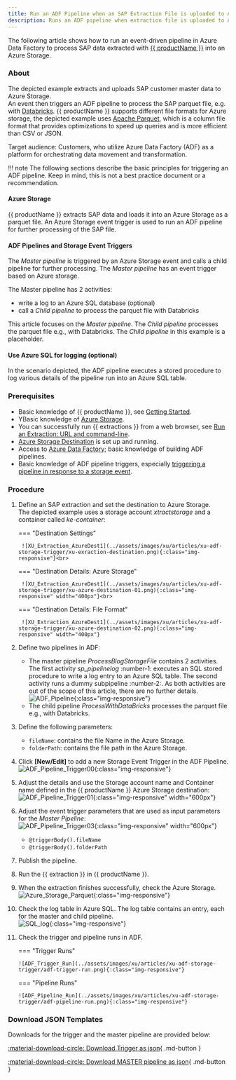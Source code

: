 ```yaml
---
title: Run an ADF Pipeline when an SAP Extraction File is uploaded to Azure Storage
description: Runs an ADF pipeline when extraction file is uploaded to Azure storage
---
```


The following article shows how to run an event-driven pipeline in Azure Data Factory to process SAP data extracted with [{{ productName }}](https://theobald-software.com/en/xtract-universal/) into an Azure Storage. <br>

### About

The depicted example extracts and uploads SAP customer master data to Azure Storage. <br> 
An event then triggers an ADF pipeline to process the SAP parquet file, e.g. with [Databricks](https://learn.microsoft.com/en-us/azure/databricks/).
{{ productName }} supports different file formats for Azure storage, the depicted example uses [Apache Parquet](https://docs.microsoft.com/en-us/azure/databricks/data/data-sources/read-parquet), which is a column file format that provides optimizations to speed up queries and is more efficient than CSV or JSON.

Target audience: Customers, who utilize Azure Data Factory (ADF) as a platform for orchestrating data movement and transformation. <br>

!!! note
    The following sections describe the basic principles for triggering an ADF pipeline.
    Keep in mind, this is not a best practice document or a recommendation.


#### Azure Storage 
{{ productName }} extracts SAP data and loads it into an Azure Storage as a parquet file. An Azure Storage event trigger is used to run an ADF pipeline for further processing of the SAP file. 

#### ADF Pipelines and Storage Event Triggers
The *Master pipeline* is triggered by an Azure Storage event and calls a child pipeline for further processing. The *Master pipeline* has an event trigger based on Azure storage. <br>

The Master pipeline has 2 activities: <br>

- write a log to an Azure SQL database (optional)
- call a *Child pipeline* to process the parquet file with Databricks

This article focuses on the *Master pipeline*. 
The *Child pipeline* processes the parquet file e.g., with Databricks. The *Child pipeline* in this example is a placeholder. 

#### Use Azure SQL for logging (optional)

In the scenario depicted, the ADF pipeline executes a stored procedure to log various details of the pipeline run into an Azure SQL table. 

### Prerequisites

- Basic knowledge of {{ productName }}, see [Getting Started](https://help.theobald-software.com/en/xtract-universal/getting-started).
- YBasic knowledge of [Azure Storage](https://docs.microsoft.com/en-us/azure/storage/common/storage-introduction).
- You can successfully run {{ extractions }} from a web browser, see [Run an Extraction: URL and command-line](https://help.theobald-software.com/en/xtract-universal/getting-started/run-an-extraction#url-and-command-line-3).
- [Azure Storage Destination](https://help.theobald-software.com/en/xtract-universal/destinations/azure-storage) is set up and running. 
- Access to [Azure Data Factory](https://docs.microsoft.com/en-us/azure/data-factory/); basic knowledge of building ADF pipelines.
- Basic knowledge of ADF pipeline triggers, especially [triggering a pipeline in response to a storage event](https://docs.microsoft.com/en-us/azure/data-factory/how-to-create-event-trigger?tabs=data-factory). 


### Procedure

1. Define an SAP extraction and set the destination to Azure Storage.<br>
The depicted example uses a storage account *xtractstorage* and a container called *ke-container*:

	=== "Destination Settings"
	
		![XU_Extraction_AzureDest1](../assets/images/xu/articles/xu-adf-storage-trigger/xu-exraction-destination.png){:class="img-responsive"}<br>

	=== "Destination Details: Azure Storage"

		![XU_Extraction_AzureDest1](../assets/images/xu/articles/xu-adf-storage-trigger/xu-azure-destination-01.png){:class="img-responsive" width="400px"}<br>

	=== "Destination Details: File Format"

		![XU_Extraction_AzureDest1](../assets/images/xu/articles/xu-adf-storage-trigger/xu-azure-destination-02.png){:class="img-responsive" width="400px"}
	
2. Define two pipelines in ADF: 
	- The master pipeline *ProcessBlogStorageFile* contains 2 activities.<br>
	The first activity *sp_pipelinelog* :number-1: executes an SQL stored procedure to write a log entry to an Azure SQL table. 
	The second activity runs a dummy subpipeline :number-2:. As both activities are out of the scope of this article, there are no further details. <br>
	![ADF_Pipeline](../assets/images/xu/articles/xu-adf-storage-trigger/adf-pipeline-overview.png){:class="img-responsive"}
	- The child pipeline *ProcessWithDataBricks* processes the parquet file e.g., with Databricks.
3. Define the following parameters: 
	- `fileName`: contains the file Name in the Azure Storage.
	- `folderPath`: contains the file path in the Azure Storage. 
4. Click **[New/Edit]** to add a new Storage Event Trigger in the ADF Pipeline.<br>
![ADF_Pipeline_Trigger00](../assets/images/xu/articles/xu-adf-storage-trigger/adf-pipeline-trigger-edit.png){:class="img-responsive"}
5. Adjust the details and use the Storage account name and Container name defined in the {{ productName }} Azure Storage destination:<br> 
![ADF_Pipeline_Trigger01](../assets/images/xu/articles/xu-adf-storage-trigger/xu-pipeline-trigger-01.png){:class="img-responsive" width="600px"}
6. Adjust the event trigger parameters that are used as input parameters for the *Master Pipeline*:<br>
![ADF_Pipeline_Trigger03](../assets/images/xu/articles/xu-adf-storage-trigger/xu-pipeline-trigger-04.png){:class="img-responsive" width="600px"}
	- `@triggerBody().fileName`
	- `@triggerBody().folderPath`
7. Publish the pipeline.
8. Run the {{ extraction }} in {{ productName }}.
9. When the extraction finishes successfully, check the Azure Storage.<br>
![Azure_Storage_Parquet](../assets/images/xu/articles/xu-adf-storage-trigger/azure-storage-parquet-file.png){:class="img-responsive"} 
10. Check the log table in Azure SQL. The log table contains an entry, each for the master and child pipeline.<br>
![SQL_log](../assets/images/xu/articles/xu-adf-storage-trigger/sql-run-log.png){:class="img-responsive"} 
11. Check the trigger and pipeline runs in ADF.<br>

	=== "Trigger Runs"
	
		![ADF_Trigger_Run](../assets/images/xu/articles/xu-adf-storage-trigger/adf-trigger-run.png){:class="img-responsive"}

	=== "Pipeline Runs"

		![ADF_Pipeline_Run](../assets/images/xu/articles/xu-adf-storage-trigger/adf-pipeline-run.png){:class="img-responsive"} 


### Download JSON Templates

Downloads for the trigger and the master pipeline are provided below:

[:material-download-circle: Download Trigger as json](../assets/files/xu/BlobEventsTrigger01.json){ .md-button }

[:material-download-circle: Download MASTER pipeline as json](../assets/files/xu/ProcessBlobStorageFile.json){ .md-button }

